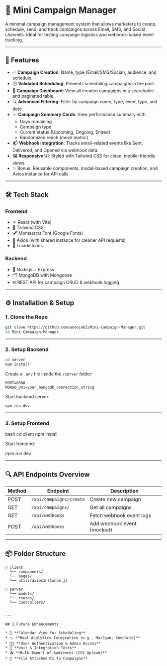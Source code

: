 
# 📢 Mini Campaign Manager

A minimal campaign management system that allows marketers to create, schedule, send, and track campaigns across Email, SMS, and Social channels. Ideal for testing campaign logistics and webhook-based event tracking.

---

## 🚀 Features

- ✅ **Campaign Creation**: Name, type (Email/SMS/Social), audience, and schedule.
- 🕒 **Validated Scheduling**: Prevents scheduling campaigns in the past.
- 🧭 **Campaign Dashboard**: View all created campaigns in a searchable and paginated table.
- 🔍 **Advanced Filtering**: Filter by campaign name, type, event type, and date.
- 📈 **Campaign Summary Cards**: View performance summary with:
  - Days remaining
  - Campaign type
  - Current status (Upcoming, Ongoing, Ended)
  - Randomized reach (mock metric)
- 📬 **Webhook Integration**: Tracks email-related events like Sent, Delivered, and Opened via webhook data.
- 🖼️ **Responsive UI**: Styled with Tailwind CSS for clean, mobile-friendly views.
- ✨ Bonus: Reusable components, modal-based campaign creation, and Axios instance for API calls.

---

## 🛠️ Tech Stack

### Frontend
- ⚛️ React (with Vite)
- 🎨 Tailwind CSS
- 🖋️ Montserrat Font (Google Fonts)
- 🔗 Axios (with shared instance for cleaner API requests)
- 🎯 Lucide Icons

### Backend
- 🧠 Node.js + Express
- 🗂️ MongoDB with Mongoose
- 🌐 REST API for campaign CRUD & webhook logging

---

## ⚙️ Installation & Setup

### 1. Clone the Repo

```bash
git clone https://github.com/anooja62/Mini-Campaign-Manager.git
cd Mini-Campaign-Manager
````

---

### 2. Setup Backend

```bash
cd server
npm install
```

Create a `.env` file inside the `/server` folder:

```env
PORT=8000
MONGO_URI=your_mongodb_connection_string
```

Start backend server:

```bash
npm run dev
```

---

### 3. Setup Frontend

bash
cd client
npm install


Start frontend:


npm run dev


---

## 🔍 API Endpoints Overview

| Method | Endpoint                | Description                |
| ------ | ----------------------- | -------------------------- |
| POST   | `/api/campaigns/create` | Create new campaign        |
| GET    | `/api/campaigns/`       | Get all campaigns          |
| GET    | `/api/webhooks`         | Fetch webhook event logs   |
| POST   | `/api/webhooks`         | Add webhook event (mocked) |

---

## 📦 Folder Structure

```
📁 client
  └── components/
  └── pages/
  └── utils/axiosInstance.js

📁 server
  └── models/
  └── routes/
  └── controllers/


---

## 🔮 Future Enhancements

* 📆 **Calendar View for Scheduling**
* 📉 **Real Analytics Integration (e.g., Mailgun, SendGrid)**
* 🧑‍💼 **User Authentication & Admin Access**
* 🧪 **Unit & Integration Tests**
* 📤 **Bulk Import of Audiences (CSV Upload)**
* 📎 **File Attachments to Campaigns**


